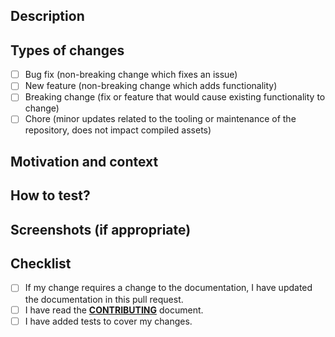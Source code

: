 <!--- Provide a general summary of your changes in the Title above -->

## Description

<!--- Describe the changes in detail -->

## Types of changes

<!--- What types of changes does your code introduce? Put an `x` in all the boxes that apply: -->

- [ ] Bug fix (non-breaking change which fixes an issue)
- [ ] New feature (non-breaking change which adds functionality)
- [ ] Breaking change (fix or feature that would cause existing functionality to change)
- [ ] Chore (minor updates related to the tooling or maintenance of the repository, does not impact compiled assets)

## Motivation and context

<!--- Why is this change required? What problem does it solve? -->

## How to test?

## Screenshots (if appropriate)

## Checklist

<!--- Go over all the following points, and put an `x` in all the boxes that apply.  If you're unsure about any of these, don't hesitate to ask. We're here to help! -->

- [ ] If my change requires a change to the documentation, I have updated the documentation in this pull request.
- [ ] I have read the **[CONTRIBUTING](<(https://github.com/umbraco/Umbraco.UI/blob/v1/contrib/docs/CONTRIBUTING.md)>)** document.
- [ ] I have added tests to cover my changes.
